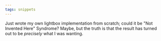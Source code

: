 ```yaml
---
tags: snippets
---
```


Just wrote my own lightbox implementation from scratch; could it be "Not Invented Here" Syndrome? Maybe, but the truth is that the result has turned out to be _precisely_ what I was wanting.
